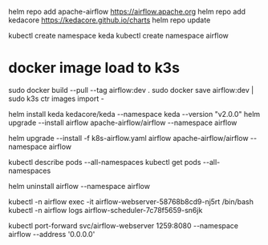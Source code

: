 helm repo add apache-airflow https://airflow.apache.org
helm repo add kedacore https://kedacore.github.io/charts
helm repo update


kubectl create namespace keda
kubectl create namespace airflow


# docker image load to k3s
sudo docker build --pull --tag airflow:dev .
sudo docker save airflow:dev | sudo k3s ctr images import -

helm install keda kedacore/keda --namespace keda --version "v2.0.0"
helm upgrade --install airflow apache-airflow/airflow --namespace airflow

helm upgrade --install -f k8s-airflow.yaml airflow apache-airflow/airflow --namespace airflow

kubectl describe pods --all-namespaces
kubectl get pods --all-namespaces

helm uninstall airflow --namespace airflow

kubectl -n airflow exec -it airflow-webserver-58768b8cd9-nj5rt  /bin/bash
kubectl -n airflow logs airflow-scheduler-7c78f5659-sn6jk

kubectl port-forward svc/airflow-webserver 1259:8080 --namespace airflow --address '0.0.0.0'
